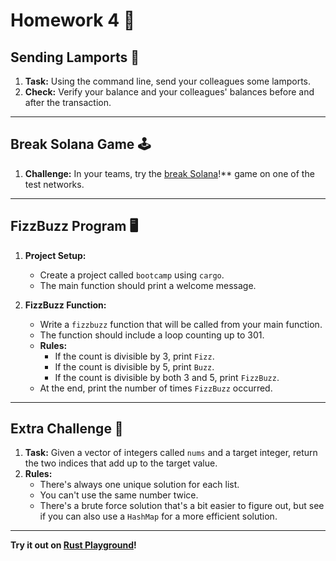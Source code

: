 # Homework 4 📝

## Sending Lamports 💸

1. **Task:** Using the command line, send your colleagues some lamports.
2. **Check:** Verify your balance and your colleagues' balances before and after the transaction.

---

## Break Solana Game 🕹️

1. **Challenge:** In your teams, try the [break Solana](https://break.solana.com/wallet?cluster=devnet)!** game on one of the test networks.

---

## FizzBuzz Program 🖥️

1. **Project Setup:**
   - Create a project called `bootcamp` using `cargo`.
   - The main function should print a welcome message.

2. **FizzBuzz Function:**
   - Write a `fizzbuzz` function that will be called from your main function.
   - The function should include a loop counting up to 301.
   - **Rules:**
     - If the count is divisible by 3, print `Fizz`.
     - If the count is divisible by 5, print `Buzz`.
     - If the count is divisible by both 3 and 5, print `FizzBuzz`.
   - At the end, print the number of times `FizzBuzz` occurred.

---

## Extra Challenge 🌟

1. **Task:** Given a vector of integers called `nums` and a target integer, return the two indices that add up to the target value.
2. **Rules:**
   - There's always one unique solution for each list.
   - You can't use the same number twice.
   - There's a brute force solution that's a bit easier to figure out, but see if you can also use a `HashMap` for a more efficient solution.

---

**Try it out on [Rust Playground](https://play.rust-lang.org/?version=stable&mode=debug&edition=2021&gist=9709f5c874cdf5ee3bbcb3b5d38960cb)!**
